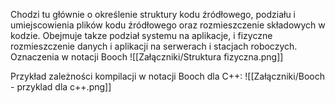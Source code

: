 Chodzi tu głównie o określenie struktury kodu źródłowego, podziału i umiejscowienia plików kodu źródłowego oraz rozmieszczenie składowych w kodzie. Obejmuje takze podział systemu na aplikacje, i fizyczne rozmieszczenie danych i aplikacji na serwerach i stacjach roboczych.
Oznaczenia w notacji Booch
![[Załączniki/Struktura fizyczna.png]]

Przykład zależności kompilacji w notacji Booch dla C++:
![[Załączniki/Booch - przyklad dla c++.png]]